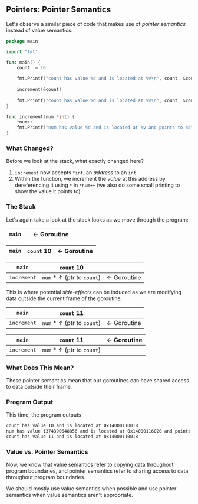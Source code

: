 ## Pointers: Pointer Semantics

Let's observe a similar piece of code that makes use of _pointer semantics_ instead of value semantics:

```Go
package main

import "fmt"

func main() {
	count := 10

	fmt.Printf("count has value %d and is located at %v\n", count, &count)
	
	increment(&count)
	
	fmt.Printf("count has value %d and is located at %v\n", count, &count)
}

func increment(num *int) {
	*num++
	fmt.Printf("num has value %d and is located at %v and points to %d\n", num, &num, *num)
}
```

### What Changed?

Before we look at the stack, what exactly changed here?

1. `increment` now accepts `*int`, an _address_ to an `int`.
2. Within the function, we increment the _value_ at this address by dereferencing it using `*` in `*num++` (we also do some small printing to show the value it points to)

### The Stack

Let's again take a look at the stack looks as we move through the program:

| `main` |     | $\leftarrow$ Goroutine |
| ------ | --- | ---------------------- |

| `main` | `count` 10 | $\leftarrow$ Goroutine |
| ------ | ---------- | ---------------------- |

| `main`      | `count` 10                           |                        |
| ----------- | ------------------------------------ | ---------------------- |
| `increment` | `num` * $\uparrow$  (ptr to `count`) | $\leftarrow$ Goroutine |

This is where potential _side-effects_ can be induced as we are modifying data outside the current frame of the goroutine.

| `main`      | `count` 11                           |                        |
| ----------- | ------------------------------------ | ---------------------- |
| `increment` | `num` * $\uparrow$  (ptr to `count`) | $\leftarrow$ Goroutine |

| `main`      | `count` 11                           | $\leftarrow$ Goroutine |
| ----------- | ------------------------------------ | ---------------------- |
| `increment` | `num` * $\uparrow$  (ptr to `count`) |                        |

### What Does This Mean?

These pointer semantics mean that our goroutines can have shared access to data outside their frame.

### Program Output

This time, the program outputs

```sh
count has value 10 and is located at 0x14000110018
num has value 1374390648856 and is located at 0x14000116020 and points to 11
count has value 11 and is located at 0x14000110018
```

### Value vs. Pointer Semantics

Now, we know that value semantics refer to copying data throughout program boundaries, and pointer semantics refer to sharing access to data throughout program boundaries.

We should mostly use value semantics when possible and use pointer semantics when value semantics aren't appropriate.

